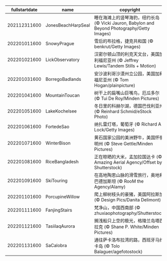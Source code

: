 |fullstartdate|name|copyright|title|image|
|--|--|--|--|--|
202112311600|JonesBeachHarpSeal|睡在海滩上的竖琴海豹，纽约长岛 (© Vicki Jauron, Babylon and Beyond Photography/Getty Images)||![](/zh-CN/2022/01/202112311600JonesBeachHarpSeal.jpg)|
202201011600|SnowyPrague|雪后的布拉格，捷克共和国 (© benkrut/Getty Images)||![](/zh-CN/2022/01/202201011600SnowyPrague.jpg)|
202201021600|LickObservatory|汉密尔顿山顶的利克天文台，美国加利福尼亚州 (© Jeffrey Lewis/Tandem Stills + Motion)||![](/zh-CN/2022/01/202201021600LickObservatory.jpg)|
202201031600|BorregoBadlands|安沙波利哥沙漠州立公园，美国加利福尼亚州 (© Tom Hogan/plainpicture)||![](/zh-CN/2022/01/202201031600BorregoBadlands.jpg)|
202201041600|MountainToucan|树干上的扁嘴山巨嘴鸟，厄瓜多尔 (© Tui De Roy/Minden Pictures)||![](/zh-CN/2022/01/202201041600MountainToucan.jpg)|
202201051600|LakeKochelsee|冬日里的科赫尔湖，德国巴伐利亚州 (© Reinhard Schmid/eStock Photo)||![](/zh-CN/2022/01/202201051600LakeKochelsee.jpg)|
202201061600|FortedeSao|纳扎雷灯塔，葡萄牙 (© Richard A Lock/Getty Images)||![](/zh-CN/2022/01/202201061600FortedeSao.jpg)|
202201071600|WinterBison|黄石国家公园的美洲野牛，美国怀俄明州 (© Steve Gettle/Minden Pictures)||![](/zh-CN/2022/01/202201071600WinterBison.jpg)|
202201081600|RiceBangladesh|正在晾晒的大米，孟加拉国达卡 (© Amazing Aerial Agency/Offset by Shutterstock)||![](/zh-CN/2022/01/202201081600RiceBangladesh.jpg)|
202201091600|SkiTouring|在高地陶恩山脉的滑雪旅行，奥地利巴德加斯坦 (© RooM the Agency/Alamy)||![](/zh-CN/2022/01/202201091600SkiTouring.jpg)|
202201101600|PorcupineWillow|爬上柳树枝头的豪猪，美国阿拉斯加 (© Design Pics/Danita Delimont)||![](/zh-CN/2022/01/202201101600PorcupineWillow.jpg)|
202201111600|FanjingStairs|梵净山，中国西南部 (© zhuxiaophotography/Shutterstock)||![](/zh-CN/2022/01/202201111600FanjingStairs.jpg)|
202201121600|TasiilaqAurora|搁浅船只上空的极光，格陵兰岛塔西拉克 (© Shane P. White/Minden Pictures)||![](/zh-CN/2022/01/202201121600TasiilaqAurora.jpg)|
202201131600|SaCalobra|通往萨卡洛布拉湾的路，西班牙马约卡岛 (© Tolo Balaguer/agefotostock)||![](/zh-CN/2022/01/202201131600SaCalobra.jpg)|
